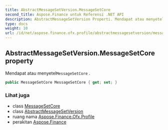 ```yaml
---
title: AbstractMessageSetVersion.MessageSetCore
second_title: Aspose.Finance untuk Referensi .NET API
description: AbstractMessageSetVersion Properti. Mendapat atau menyetelMessageSetCore .
type: docs
weight: 10
url: /id/net/aspose.finance.ofx.profile/abstractmessagesetversion/messagesetcore/
---
```

## AbstractMessageSetVersion.MessageSetCore property

Mendapat atau menyetel`MessageSetCore` .

```csharp
public MessageSetCore MessageSetCore { get; set; }
```

### Lihat juga

* class [MessageSetCore](../../messagesetcore/)
* class [AbstractMessageSetVersion](../)
* ruang nama [Aspose.Finance.Ofx.Profile](../../abstractmessagesetversion/)
* perakitan [Aspose.Finance](../../../)


